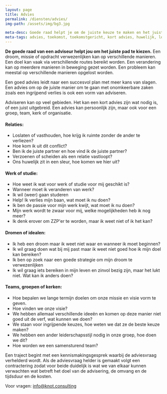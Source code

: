 ```yaml
---
layout: page
title: Advies
permalink: /diensten/advies/
img-path: /assets/img/bg3.jpg

meta-desc: Goede raad helpt je om de juiste keuze te maken en het juiste pad te kiezen richting toekomst
meta-tags: advies, toekomst, toekomstgericht, kort advies, huwelijk, loopbaan, zingeving, levensweg, studiekeuze, beroepskeuze, relatieadvies, loopbaanadvies, persoonlijk advies, christelijk advies, organisatieontwikkeling, persoonlijke ontwikkeling, teamontwikkeling, 
---
```


**De goede raad van een adviseur helpt jou om het juiste pad te kiezen.**
Een droom, missie of opdracht verwezenlijken kan op verschillende manieren.
Een doel kan vaak via verschillende routes bereikt worden. 
Een verandering kan op meerdere manieren in beweging gezet worden.
Een probleem kan meestal op verschillende manieren opgelost worden.

Een goed advies leidt naar een succesvol plan met meer kans van slagen.
Een advies om op de juiste manier om te gaan met onomkeerbare zaken zoals een ingrijpend verlies is ook een vorm van adviseren.

Adviseren kan op veel gebieden. Het kan een kort advies zijn wat nodig is, of een juist uitgebreid. Een advies kan persoonlijk zijn, maar ook voor een groep, team, kerk of organisatie.
 
#### Relaties:
- Loslaten of vasthouden, hoe krijg ik ruimte zonder de ander te verliezen?
- Hoe kom ik uit dit conflict?
- Ben ik de juiste partner en hoe vind ik de juiste partner?
- Verzoenen of scheiden als een relatie vastloopt?
- Ons huwelijk zit in een sleur, hoe komen we hier uit?

#### Werk of studie:
- Hoe weet ik wat voor werk of studie voor mij geschikt is?
- Wanneer moet ik veranderen van werk?
- Ik wil (weer) gaan studeren
- Help! Ik verlies mijn baan, wat moet ik nu doen?
- Ik ben de passie voor mijn werk kwijt, wat moet ik nu doen?
- Mijn werk wordt te zwaar voor mij, welke mogelijkheden heb ik nog meer?
- Ik denk erover om ZZP'er te worden, maar ik weet niet of ik het kan?

#### Dromen of idealen:
- Ik heb een droom maar ik weet niet waar en wanneer ik moet beginnen?
- Ik wil graag doen wat bij mij past maar ik weet niet goed hoe ik mijn doel kan bereiken?
- Ik ben op zoek naar een goede strategie om mijn droom te verwezenlijken
- Ik wil graag iets bereiken in mijn leven en zinvol bezig zijn, maar het lukt niet. Wat kan ik anders doen?

#### Teams, groepen of kerken:
- Hoe bepalen we lange termijn doelen om onze missie en visie vorm te geven.
- Hoe vinden we onze visie?
- We hebben allemaal verschillende ideeën en komen op deze manier niet goed uit de verf, wat kunnen we doen?
- We staan voor ingrijpende keuzes, hoe weten we dat ze de beste keuze maken?
- We hebben een ander leiderschapsstijl nodig in onze groep, hoe doen we dit?
- Hoe worden we een samensturend team?


Een traject begint met een kennismakingsgesprek waarbij de adviesvraag verhelderd wordt. 
Als de adviesvraag helder is gemaakt volgt een contractering zodat voor beide duidelijk is wat we van elkaar kunnen verwachten wat betreft het doel van de advisering, de omvang  en de tijdsduur en de kosten.

Voor vragen: info@knot.consulting
